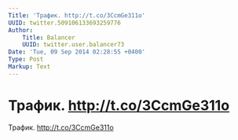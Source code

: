 ```yaml
---
Title: 'Трафик. http://t.co/3CcmGe311o'
UUID: twitter.509106133693259776
Author:
    Title: Balancer
    UUID: twitter.user.balancer73
Date: 'Tue, 09 Sep 2014 02:28:55 +0400'
Type: Post
Markup: Text
---
```


# Трафик. http://t.co/3CcmGe311o

Трафик. http://t.co/3CcmGe311o